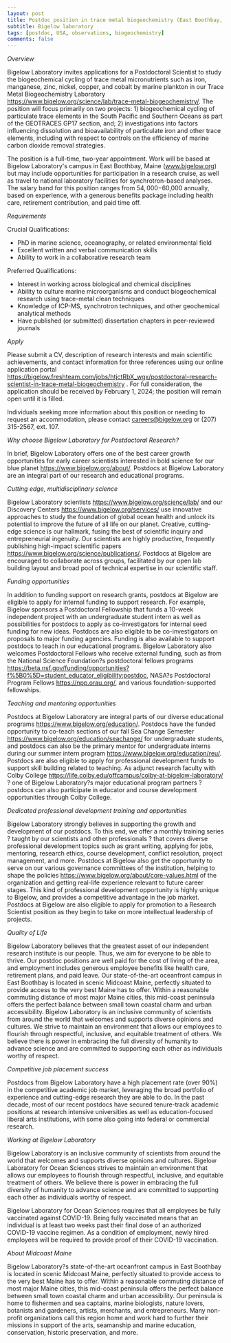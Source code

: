 ```yaml
---
layout: post
title: Postdoc position in trace metal biogeochemistry (East Boothbay, Maine)
subtitle: Bigelow laboratory
tags: [postdoc, USA, observations, biogeochemistry]
comments: false
---
```

*Overview*

Bigelow Laboratory invites applications for a Postdoctoral Scientist to
study the biogeochemical cycling of trace metal micronutrients such as
iron, manganese, zinc, nickel, copper, and cobalt by marine plankton
in our Trace Metal Biogeochemistry Laboratory
<https://www.bigelow.org/science/lab/trace-metal-biogeochemistry/>. The
position will focus primarily on two projects: 1) biogeochemical cycling of
particulate trace elements in the South Pacific and Southern Oceans as part
of the GEOTRACES GP17 section, and; 2) investigations into factors
influencing dissolution and bioavailability of particulate iron and other
trace elements, including with respect to controls on the efficiency of
marine carbon dioxide removal strategies.

The position is a full-time, two-year appointment. Work will be based at
Bigelow Laboratory's campus in East Boothbay, Maine (www.bigelow.org) but
may include opportunities for participation in a research cruise, as well
as travel to national laboratory facilities for synchrotron-based analyses.
The salary band for this position ranges from $54,000-$60,000 annually,
based on experience, with a generous benefits package including health
care, retirement contribution, and paid time off.

*Requirements*

Crucial Qualifications:

   - PhD in marine science, oceanography, or related environmental field
   - Excellent written and verbal communication skills
   - Ability to work in a collaborative research team


Preferred Qualifications:

   - Interest in working across biological and chemical disciplines
   - Ability to culture marine microorganisms and conduct biogeochemical
   research using trace-metal clean techniques
   - Knowledge of ICP-MS, synchrotron techniques, and other geochemical
   analytical methods
   - Have published (or submitted) dissertation chapters in peer-reviewed
   journals


*Apply*

Please submit a CV, description of research interests and main scientific
achievements, and contact information for three references using our online
application portal
<https://bigelow.freshteam.com/jobs/htjctRbX_wgx/postdoctoral-research-scientist-in-trace-metal-biogeochemistry>
. For full consideration, the application should be received by February 1,
2024; the position will remain open until it is filled.

Individuals seeking more information about this position or needing to
request an accommodation, please contact careers@bigelow.org or (207)
315-2567, ext. 107.

*Why choose Bigelow Laboratory for Postdoctoral Research?*

In brief, Bigelow Laboratory offers one of the best career growth
opportunities for early career scientists interested in bold science for
our blue planet <https://www.bigelow.org/about/>. Postdocs at Bigelow
Laboratory are an integral part of our research and educational programs.

*Cutting edge, multidisciplinary science*

Bigelow Laboratory scientists <https://www.bigelow.org/science/lab/> and
our Discovery Centers <https://www.bigelow.org/services/> use innovative
approaches to study the foundation of global ocean health and unlock its
potential to improve the future of all life on our planet. Creative,
cutting-edge science is our hallmark, fusing the best of scientific inquiry
and entrepreneurial ingenuity. Our scientists are highly productive,
frequently publishing high-impact scientific papers
<https://www.bigelow.org/science/publications/>. Postdocs at Bigelow are
encouraged to collaborate across groups, facilitated by our open lab
building layout and broad pool of technical expertise in our scientific
staff.

*Funding opportunities*

In addition to funding support on research grants, postdocs at Bigelow are
eligible to apply for internal funding to support research. For example,
Bigelow sponsors a Postdoctoral Fellowship that funds a 10-week independent
project with an undergraduate student intern as well as possibilities for
postdocs to apply as co-investigators for internal seed funding for new
ideas. Postdocs are also eligible to be co-investigators on proposals to
major funding agencies. Funding is also available to support postdocs to
teach in our educational programs. Bigelow Laboratory also welcomes
Postdoctoral Fellows who receive external funding, such as from the
National Science Foundation?s postdoctoral fellows programs
<https://beta.nsf.gov/funding/opportunities?f%5B0%5D=student_educator_eligibility:postdoc>,
NASA?s Postdoctoral Program Fellows <https://npp.orau.org/>, and various
foundation-supported fellowships.

*Teaching and mentoring opportunities*

Postdocs at Bigelow Laboratory are integral parts of our diverse educational
programs <https://www.bigelow.org/education/>. Postdocs have the funded
opportunity to co-teach sections of our fall Sea Change Semester
<https://www.bigelow.org/education/seachange/> for undergraduate students,
and postdocs can also be the primary mentor for undergraduate interns
during our summer intern program <https://www.bigelow.org/education/reu/>.
Postdocs are also eligible to apply for professional development funds to
support skill building related to teaching. As adjunct research faculty
with Colby College
<https://life.colby.edu/offcampus/colby-at-bigelow-laboratory/> ? one of
Bigelow Laboratory?s major educational program partners ? postdocs can also
participate in educator and course development opportunities through Colby
College.

*Dedicated professional development training and opportunities*

Bigelow Laboratory strongly believes in supporting the growth and
development of our postdocs. To this end, we offer a monthly training
series ? taught by our scientists and other professionals ? that covers
diverse professional development topics such as grant writing, applying for
jobs, mentoring, research ethics, course development, conflict resolution,
project management, and more. Postdocs at Bigelow also get the opportunity
to serve on our various governance committees of the institution, helping
to shape the policies <https://www.bigelow.org/about/core-values.html> of
the organization and getting real-life experience relevant to future career
stages. This kind of professional development opportunity is highly unique
to Bigelow, and provides a competitive advantage in the job market.
Postdocs at Bigelow are also eligible to apply for promotion to a Research
Scientist position as they begin to take on more intellectual leadership of
projects.

*Quality of Life*

Bigelow Laboratory believes that the greatest asset of our independent
research institute is our people. Thus, we aim for everyone to be able to
thrive. Our postdoc positions are well paid for the cost of living of the
area, and employment includes generous employee benefits like health care,
retirement plans, and paid leave. Our state-of-the-art oceanfront campus in
East Boothbay is located in scenic Midcoast Maine, perfectly situated to
provide access to the very best Maine has to offer. Within a reasonable
commuting distance of most major Maine cities, this mid-coast peninsula
offers the perfect balance between small town coastal charm and urban
accessibility. Bigelow Laboratory is an inclusive community of scientists
from around the world that welcomes and supports diverse opinions and
cultures. We strive to maintain an environment that allows our employees to
flourish through respectful, inclusive, and equitable treatment of others.
We believe there is power in embracing the full diversity of humanity to
advance science and are committed to supporting each other as individuals
worthy of respect.

*Competitive job placement success*

Postdocs from Bigelow Laboratory have a high placement rate (over 90%) in
the competitive academic job market, leveraging the broad portfolio of
experience and cutting-edge research they are able to do. In the past
decade, most of our recent postdocs have secured tenure-track academic
positions at research intensive universities as well as education-focused
liberal arts institutions, with some also going into federal or commercial
research.

*Working at Bigelow Laboratory*

Bigelow Laboratory is an inclusive community of scientists from around the
world that welcomes and supports diverse opinions and cultures. Bigelow
Laboratory for Ocean Sciences strives to maintain an environment that
allows our employees to flourish through respectful, inclusive, and
equitable treatment of others. We believe there is power in embracing the
full diversity of humanity to advance science and are committed to
supporting each other as individuals worthy of respect.

Bigelow Laboratory for Ocean Sciences requires that all employees be fully
vaccinated against COVID-19. Being fully vaccinated means that an
individual is at least two weeks past their final dose of an authorized
COVID-19 vaccine regimen. As a condition of employment, newly hired
employees will be required to provide proof of their COVID-19 vaccination.

*About Midcoast Maine*

Bigelow Laboratory?s state-of-the-art oceanfront campus in East Boothbay is
located in scenic Midcoast Maine, perfectly situated to provide access to
the very best Maine has to offer. Within a reasonable commuting distance of
most major Maine cities, this mid-coast peninsula offers the perfect
balance between small town coastal charm and urban accessibility. Our
peninsula is home to fishermen and sea captains, marine biologists, nature
lovers, botanists and gardeners, artists, merchants, and entrepreneurs.
Many non-profit organizations call this region home and work hard to
further their missions in support of the arts, seamanship and marine
education, conservation, historic preservation, and more.
